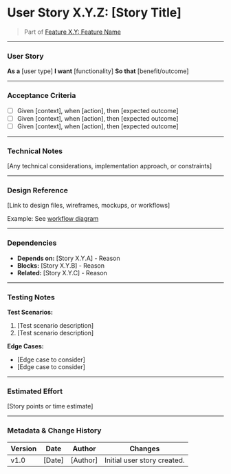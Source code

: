 # User Story X.Y.Z: [Story Title]

> Part of [Feature X.Y: Feature Name](../../features/epic-x-name/feature-x.y.md)

---

### User Story

**As a** [user type]
**I want** [functionality]
**So that** [benefit/outcome]

---

### Acceptance Criteria

- [ ] Given [context], when [action], then [expected outcome]
- [ ] Given [context], when [action], then [expected outcome]
- [ ] Given [context], when [action], then [expected outcome]

---

### Technical Notes

[Any technical considerations, implementation approach, or constraints]

---

### Design Reference

[Link to design files, wireframes, mockups, or workflows]

Example: See [workflow diagram](../../design/workflows/us-x.y.z-workflow.svg)

---

### Dependencies

- **Depends on:** [Story X.Y.A] - Reason
- **Blocks:** [Story X.Y.B] - Reason
- **Related:** [Story X.Y.C] - Reason

---

### Testing Notes

**Test Scenarios:**

1. [Test scenario description]
2. [Test scenario description]

**Edge Cases:**

- [Edge case to consider]
- [Edge case to consider]

---

### Estimated Effort

[Story points or time estimate]

---

### Metadata & Change History

| Version | Date   | Author   | Changes                     |
| ------- | ------ | -------- | --------------------------- |
| v1.0    | [Date] | [Author] | Initial user story created. |
